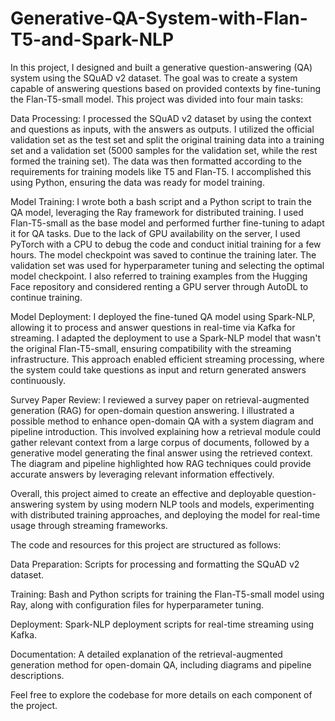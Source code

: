 # Generative-QA-System-with-Flan-T5-and-Spark-NLP
In this project, I designed and built a generative question-answering (QA) system using the SQuAD v2 dataset. The goal was to create a system capable of answering questions based on provided contexts by fine-tuning the Flan-T5-small model. This project was divided into four main tasks:

Data Processing: I processed the SQuAD v2 dataset by using the context and questions as inputs, with the answers as outputs. I utilized the official validation set as the test set and split the original training data into a training set and a validation set (5000 samples for the validation set, while the rest formed the training set). The data was then formatted according to the requirements for training models like T5 and Flan-T5. I accomplished this using Python, ensuring the data was ready for model training.

Model Training: I wrote both a bash script and a Python script to train the QA model, leveraging the Ray framework for distributed training. I used Flan-T5-small as the base model and performed further fine-tuning to adapt it for QA tasks. Due to the lack of GPU availability on the server, I used PyTorch with a CPU to debug the code and conduct initial training for a few hours. The model checkpoint was saved to continue the training later. The validation set was used for hyperparameter tuning and selecting the optimal model checkpoint. I also referred to training examples from the Hugging Face repository and considered renting a GPU server through AutoDL to continue training.

Model Deployment: I deployed the fine-tuned QA model using Spark-NLP, allowing it to process and answer questions in real-time via Kafka for streaming. I adapted the deployment to use a Spark-NLP model that wasn't the original Flan-T5-small, ensuring compatibility with the streaming infrastructure. This approach enabled efficient streaming processing, where the system could take questions as input and return generated answers continuously.

Survey Paper Review: I reviewed a survey paper on retrieval-augmented generation (RAG) for open-domain question answering. I illustrated a possible method to enhance open-domain QA with a system diagram and pipeline introduction. This involved explaining how a retrieval module could gather relevant context from a large corpus of documents, followed by a generative model generating the final answer using the retrieved context. The diagram and pipeline highlighted how RAG techniques could provide accurate answers by leveraging relevant information effectively.

Overall, this project aimed to create an effective and deployable question-answering system by using modern NLP tools and models, experimenting with distributed training approaches, and deploying the model for real-time usage through streaming frameworks.

The code and resources for this project are structured as follows:

Data Preparation: Scripts for processing and formatting the SQuAD v2 dataset.

Training: Bash and Python scripts for training the Flan-T5-small model using Ray, along with configuration files for hyperparameter tuning.

Deployment: Spark-NLP deployment scripts for real-time streaming using Kafka.

Documentation: A detailed explanation of the retrieval-augmented generation method for open-domain QA, including diagrams and pipeline descriptions.

Feel free to explore the codebase for more details on each component of the project.
